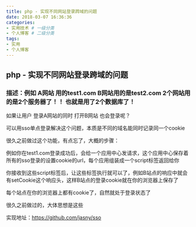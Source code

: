 ```yaml
---
title: php - 实现不同网站登录跨域的问题
date: 2018-03-07 16:36:36
categories:
- 实用技术 # 一级分类
- 个人博客 # 二级分类 
tags:
- 实用
- 个人博客
---
```

## php - 实现不同网站登录跨域的问题
### 描述：例如 A网站 用的test1.com B网站用的是test2.com 2个网站用的是2个服务器了！！ 也就是用了2个数据库了！
如果让用户 登录A网站的同时 打开B网站 也会登录呢？

可以用sso单点登录解决这个问题，本质是不同的域名能同时记录同一个cookie

很久之前做过这个功能，有点忘了，大概的步骤：

例如你在test1.com登录成功后，会给一个应用中心发请求，这个应用中心保存着所有的sso登录的设置cookie的url，每个应用组装成一个script标签返回给你

你接收到这些script标签后，让这些标签执行就可以了，例如B站点的响应中就会有setCookie这个响应头，这样B站点的登录cookie就在你的浏览器上保存了

每个站点在你的浏览器上都有cookie了，自然就处于登录状态了

很久之前做过的，大体思想是这些

实现地址：https://github.com/jasny/sso
